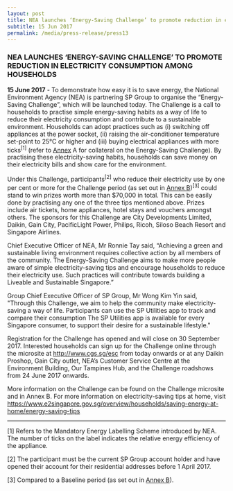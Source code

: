 ```yaml
---
layout: post
title: NEA launches ‘Energy-Saving Challenge’ to promote reduction in electricity consumption among households
subtitle: 15 Jun 2017
permalink: /media/press-release/press13
---
```


### NEA LAUNCHES ‘ENERGY-SAVING CHALLENGE’ TO PROMOTE REDUCTION IN ELECTRICITY CONSUMPTION AMONG HOUSEHOLDS

**15 June 2017** - To demonstrate how easy it is to save energy, the National Environment Agency (NEA) is partnering SP Group to organise the “Energy-Saving Challenge”, which will be launched today. The Challenge is a call to households to practise simple energy-saving habits as a way of life to reduce their electricity consumption and contribute to a sustainable environment. Households can adopt practices such as (i) switching off appliances at the power socket, (ii) raising the air-conditioner temperature set-point to 25°C or higher and (iii) buying electrical appliances with more ticks<sup>[1]</sup> (refer to [<a href="/docs/default-source/news-documents/nea_annex-a.pdf" target="_blank">Annex</a>](/docs/default-source/news-documents/nea_annex-a.pdf) A for collateral on the Energy-Saving Challenge). By practising these electricity-saving habits, households can save money on their electricity bills and show care for the environment.

Under this Challenge, participants<sup>[2]</sup> who reduce their electricity use by one per cent or more for the Challenge period (as set out in [<a href="/docs/default-source/news-documents/nea_annex-b.pdf" target="_blank">Annex B</a>](/docs/default-source/news-documents/nea_annex-b.pdf))<sup>[3]</sup> could stand to win prizes worth more than $70,000 in total. This can be easily done by practising any one of the three tips mentioned above. Prizes include air tickets, home appliances, hotel stays and vouchers amongst others. The sponsors for this Challenge are City Developments Limited, Daikin, Gain City, PacificLight Power, Philips, Ricoh, Siloso Beach Resort and Singapore Airlines.

Chief Executive Officer of NEA, Mr Ronnie Tay said, “Achieving a green and sustainable living environment requires collective action by all members of the community. The Energy-Saving Challenge aims to make more people aware of simple electricity-saving tips and encourage households to reduce their electricity use. Such practices will contribute towards building a Liveable and Sustainable Singapore.”

Group Chief Executive Officer of SP Group, Mr Wong Kim Yin said, "Through this Challenge, we aim to help the community make electricity-saving a way of life. Participants can use the SP Utilities app to track and compare their consumption The SP Utilities app is available for every Singapore consumer, to support their desire for a sustainable lifestyle."

Registration for the Challenge has opened and will close on 30 September 2017. Interested households can sign up for the Challenge online through the microsite at [<a href="http://www.cgs.sg/esc" target="_blank">http://www.cgs.sg/esc</a>](http://www.cgs.sg/esc) from today onwards or at any Daikin Proshop, Gain City outlet, NEA’s Customer Service Centre at the Environment Building, Our Tampines Hub, and the Challenge roadshows from 24 June 2017 onwards.

More information on the Challenge can be found on the Challenge microsite and in Annex B. For more information on electricity-saving tips at home, visit [<a href="https://www.e2singapore.gov.sg/overview/households/saving-energy-at-home/energy-saving-tips" target="_blank">https://www.e2singapore.gov.sg/overview/households/saving-energy-at-home/energy-saving-tips</a>](https://www.e2singapore.gov.sg/overview/households/saving-energy-at-home/energy-saving-tips)

___

[1] Refers to the Mandatory Energy Labelling Scheme introduced by NEA. The number of ticks on the label indicates the relative energy efficiency of the appliance.

[2] The participant must be the current SP Group account holder and have opened their account for their residential addresses before 1 April 2017.

[3] Compared to a Baseline period (as set out in [<a href="/docs/default-source/news-documents/nea_annex-b.pdf" target="_blank">Annex B</a>](/docs/default-source/news-documents/nea_annex-b.pdf)).